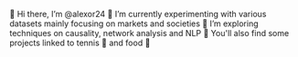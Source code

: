 👋 Hi there, I’m @alexor24
🔭 I’m currently experimenting with various datasets mainly focusing on markets and societies
🌱 I’m exploring techniques on causality, network analysis and NLP 
👀 You'll also find some projects linked to tennis 🎾 and food 🍱 
